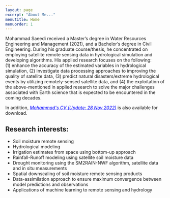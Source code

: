 ```yaml
---
layout: page
excerpt: "About Me..."
menutitle: Home
menuorder: 1
---
```


 Mohammad Saeedi received a Master’s degree in Water Resources Engineering and Management (2021), and a Bachelor’s degree in Civil Engineering. During his graduate course/thesis, he concentrated on employing satellite remote sensing data in hydrological simulation and developing algorithms.
His applied research focuses on the following:<br/> 
(1) enhance the accuracy of the estimated variables in hydrological simulation, (2) investigate data processing approaches to improving the quality of satellite data, (3) predict natural disasters/extreme hydrological events by utilizing remotely-sensed satellite data, and (4) the exploitation of the above-mentioned in applied research to solve the major challenges associated with Earth science that is expected to be encountered in the coming decades. <br/>

In addition, *<a href="/assets//CV_Mohammad-Saeedi.pdf" style="color: blue; text-decoration: underline;text-decoration-style: line;">Mohammad's CV (Update: 28 Nov 2022)</a>* is also available for download.
<br/>

## Research interests:

-	Soil moisture remote sensing
-	Hydrological modeling
-	Irrigation estimates from space using bottom-up approach
-	Rainfall-Runoff modeling using satellite soil moisture data
-	Drought monitoring using the SM2RAIN-NWF algorithm, satellite data and in situ measurements
-	Spatial downscaling of soil moisture remote sensing products
-	Data-assimilation approach to ensure maximum convergence between model predictions and observations
-	Applications of machine learning to remote sensing and hydrology



